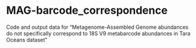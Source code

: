 # MAG-barcode_correspondence
Code and output data for “Metagenome-Assembled Genome abundances do not specifically correspond to 18S V9 metabarcode abundances in Tara Oceans dataset”
